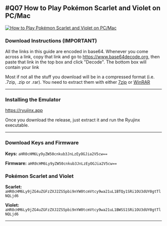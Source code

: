 ## #Q07 How to Play Pokémon Scarlet and Violet on PC/Mac

[![How to Play Pokémon Scarlet and Violet on PC/Mac](https://img.youtube.com/vi/zWjDaZDtCk8/maxresdefault.jpg)](https://www.youtube.com/embed/zWjDaZDtCk8)

### Download Instructions (IMPORTANT)

All the links in this guide are encoded in base64. Whenever you come across a link, copy that link and go to https://www.base64decode.org, then paste that link in the top box and click "Decode". The bottom box will contain your link

Most if not all the stuff you download will be in a compressed format (i.e. .7zip, .zip or .rar). You need to extract them with either [7zip](https://www.7-zip.org) or [WinRAR](https://www.win-rar.com/download.html?&L=0)

* * *

### Installing the Emulator

https://ryujinx.app

Once you download the release, just extract it and run the Ryujinx executable.

* * *

### Download Keys and Firmware

**Keys:** `aHR0cHM6Ly9yZW50cnkub3JnLzEyOGJia2V5cw==`

**Firmware:** `aHR0cHM6Ly9yZW50cnkub3JnLzEyOGJia2V5cw==`

### Pokémon Scarlet and Violet

**Scarlet:** `aHR0cHM6Ly9jZG4uZGFzZXJ2ZS5pbi9nYW0tcmVtcy9wa21uL1BTQy1SRi1OU3dUY0gtTlNQLjd6`

**Violet:** `aHR0cHM6Ly9jZG4uZGFzZXJ2ZS5pbi9nYW0tcmVtcy9wa21uL1BWSS1SRi1OU3dUY0gtTlNQLjd6`

* * *
